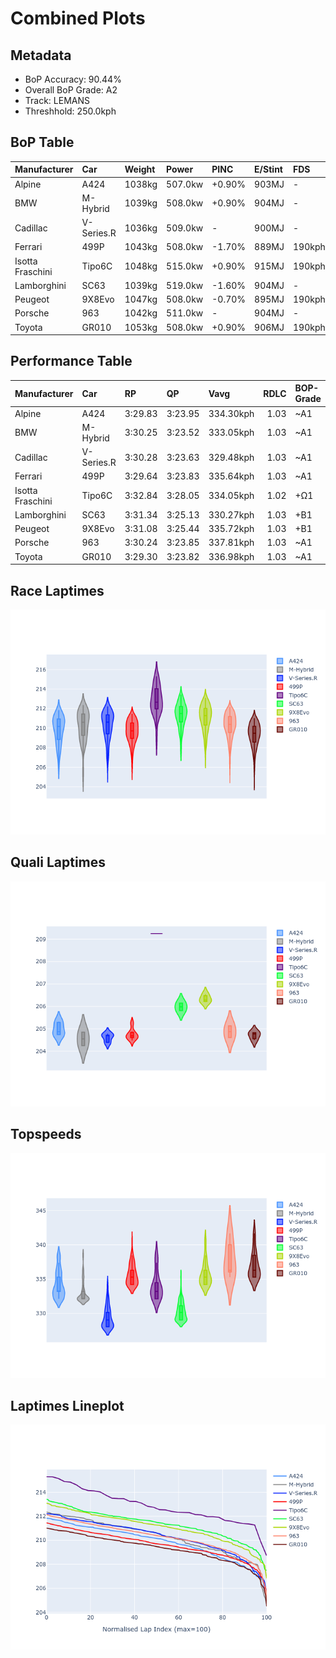 # Combined Plots

## Metadata

- BoP Accuracy: 90.44%
- Overall BoP Grade: A2
- Track: LEMANS
- Threshhold: 250.0kph

## BoP Table
| Manufacturer     | Car        | Weight   | Power   | PINC   | E/Stint   | FDS    | RDP    | QDP    | TDP    |
|:-----------------|:-----------|:---------|:--------|:-------|:----------|:-------|:-------|:-------|:-------|
| Alpine           | A424       | 1038kg   | 507.0kw | +0.90% | 903MJ     | -      | 44.91% | 62.50% | 24.00% |
| BMW              | M-Hybrid   | 1039kg   | 508.0kw | +0.90% | 904MJ     | -      | 41.75% | 50.00% | 8.15%  |
| Cadillac         | V-Series.R | 1036kg   | 509.0kw | -      | 900MJ     | -      | 31.03% | 75.00% | 11.68% |
| Ferrari          | 499P       | 1043kg   | 508.0kw | -1.70% | 889MJ     | 190kph | 36.65% | 70.00% | 5.75%  |
| Isotta Fraschini | Tipo6C     | 1048kg   | 515.0kw | +0.90% | 915MJ     | 190kph | 25.33% | 50.00% | 11.93% |
| Lamborghini      | SC63       | 1039kg   | 519.0kw | -1.60% | 904MJ     | -      | 32.08% | 66.67% | 16.53% |
| Peugeot          | 9X8Evo     | 1047kg   | 508.0kw | -0.70% | 895MJ     | 190kph | 31.11% | 37.50% | 4.26%  |
| Porsche          | 963        | 1042kg   | 511.0kw | -      | 904MJ     | -      | 33.39% | 11.11% | 0.20%  |
| Toyota           | GR010      | 1053kg   | 508.0kw | +0.90% | 906MJ     | 190kph | 32.95% | 42.86% | 4.38%  |

## Performance Table
| Manufacturer     | Car        | RP      | QP      | Vavg      |   RDLC | BOP-Grade   | Match   |
|:-----------------|:-----------|:--------|:--------|:----------|-------:|:------------|:--------|
| Alpine           | A424       | 3:29.83 | 3:23.95 | 334.30kph |   1.03 | ~A1         | 98.90%  |
| BMW              | M-Hybrid   | 3:30.25 | 3:23.52 | 333.05kph |   1.03 | ~A1         | 97.67%  |
| Cadillac         | V-Series.R | 3:30.28 | 3:23.63 | 329.48kph |   1.03 | ~A1         | 99.43%  |
| Ferrari          | 499P       | 3:29.64 | 3:23.83 | 335.64kph |   1.03 | ~A1         | 99.11%  |
| Isotta Fraschini | Tipo6C     | 3:32.84 | 3:28.05 | 334.05kph |   1.02 | +Ω1         | 47.37%  |
| Lamborghini      | SC63       | 3:31.34 | 3:25.13 | 330.27kph |   1.03 | +B1         | 85.10%  |
| Peugeot          | 9X8Evo     | 3:31.08 | 3:25.44 | 335.72kph |   1.03 | +B1         | 88.28%  |
| Porsche          | 963        | 3:30.24 | 3:23.85 | 337.81kph |   1.03 | ~A1         | 99.48%  |
| Toyota           | GR010      | 3:29.30 | 3:23.82 | 336.98kph |   1.03 | ~A1         | 98.60%  |

## Race Laptimes
![Race Laptimes](images/race_violin.png)

## Quali Laptimes
![Quali Laptimes](images/quali_violin.png)

## Topspeeds
![Topspeeds](images/topspeed_violin.png)

## Laptimes Lineplot
![Laptimes Lineplot](images/laptime_line.png)

